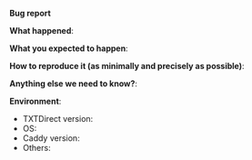 <!--
This form is for bug reports and feature requests ONLY!  
If you're looking for help check out [our support guidelines](/SUPPORT.md).
-->
**Bug report**

**What happened**:

**What you expected to happen**:

**How to reproduce it (as minimally and precisely as possible)**:

**Anything else we need to know?**:

**Environment**:
- TXTDirect version:  
- OS:  
- Caddy version:  
- Others:
